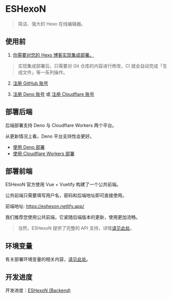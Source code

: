 # ESHexoN

> 简洁、强大的 Hexo 在线编辑器。

## 使用前

1. [你需要对您的 Hexo 博客实现集成部署。](https://eshexon-docs.netlify.app/start.html#%E5%BC%80%E5%A7%8B%E5%89%8D)

> 实现集成部署后，只需要对 Git 仓库的内容进行修改，CI 就会自动完成「生成文件」等一系列操作。

2. [注册 GitHub 账号](https://github.com/signup)

3. [注册 Deno 账号](https://dash.deno.com/signin) 或 [注册 Cloudflare 账号](https://dash.cloudflare.com/sign-up)

## 部署后端

后端部署支持 Deno 与 Cloudflare Workers 两个平台。

从更新情况上看，Deno 平台支持性会更好。

- [使用 Deno 部署](https://eshexon-docs.netlify.app/deploy/deno.html)
- [使用 Cloudflare Workers 部署](https://eshexon-docs.netlify.app/deploy/cloudflare.html)

## 部署前端

ESHexoN 官方使用 Vue + Vuetify 构建了一个公共前端。

公共前端只需要填写用户名，密码和后端地址即可直接使用。

前端地址: https://eshexon.netlify.app/

我们推荐您使用公共前端，它紧随后端版本的更新，使用更加流畅。

> 当然，ESHexoN 提供了完整的 API 支持，详情[请见此处](https://eshexon-docs.netlify.app/api/)。

## 环境变量

有关部署环境变量的相关内容，[请见此处](https://eshexon-docs.netlify.app/deploy/env.html)。

## 开发进度

开发进度：[ESHexoN (Backend)](https://github.com/orgs/ESHexoN/projects/1/views/1)

